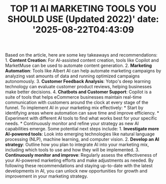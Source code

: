 ﻿---
title: "TOP 11 AI MARKETING TOOLS YOU SHOULD USE (Updated 2022)'
date: '2025-08-22T04:43:09"
category: "Markets"
summary: ""
slug: "top 11 ai marketing tools you should use updated 2022"
source_urls:
  - "https://techncruncher.blogspot.com/2022/07/top-10-ai-marketing-tools-you-should-use.html"
seo:
  title: "TOP 11 AI MARKETING TOOLS YOU SHOULD USE (Updated 2022) | Hash n Hedge'
  description: '"
  keywords: ["news", "markets", "brief"]
---
Based on the article, here are some key takeaways and recommendations:  1.  **Content Creation**: For AI-assisted content creation, tools like Copilot and MarketMuse can be used to automate content generation. 2.  **Marketing Automation**: Tools like Albert AI can help automate marketing campaigns by analyzing vast amounts of data and running optimized campaigns autonomously. 3.  **Customer Feedback Analysis**: Yotpo's deep learning technology can evaluate customer product reviews, helping businesses make better decisions. 4.  **Chatbots and Customer Support**: Copilot is a suite of tools that helps eCommerce businesses maintain real-time communication with customers around the clock at every stage of the funnel.  To implement AI in your marketing mix effectively:  *   Start by identifying areas where automation can save time and improve efficiency. *   Experiment with different AI tools to find what works best for your specific needs. *   Continuously monitor and refine your strategy as new AI capabilities emerge.  Some potential next steps include:  1.  **Investigate more AI-powered tools**: Look into emerging technologies like natural language processing (NLP), machine learning, and computer vision. 2.  **Develop an AI strategy**: Outline how you plan to integrate AI into your marketing mix, including which tools to use and how they will be implemented. 3.  **Continuously monitor and improve**: Regularly assess the effectiveness of your AI-powered marketing efforts and make adjustments as needed.  By following these recommendations and staying up-to-date with the latest developments in AI, you can unlock new opportunities for growth and improvement in your marketing strategy. 
